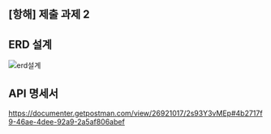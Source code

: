 ## [항해] 제출 과제 2 
  
## ERD 설계
  
![erd설계](https://user-images.githubusercontent.com/122955367/233663415-a3ee3b65-3a73-4138-93dc-aa166f51bc0f.png)  
## API 명세서 
  
https://documenter.getpostman.com/view/26921017/2s93Y3vMEp#4b2717f9-46ae-4dee-92a9-2a5af806abef
